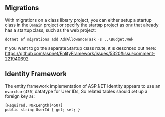 ## Migrations

With migrations on a class library project, you can either setup a startup class in the `Domain` project or specify the startup project as one
that already has a startup class, such as the web project:

	dotnet ef migrations add AddAllowanceTask -s ..\Budget.Web

If you want to go the separate Startup class route, it is described out here: https://github.com/aspnet/EntityFramework/issues/5320#issuecomment-221940692

## Identity Framework

The entity framework implementation of ASP.NET Identity appears to use an `nvarchar(450)` datatype for User IDs,
So related tables should set up a foreign key as:

	[Required, MaxLength(450)]
	public string UserId { get; set; }
